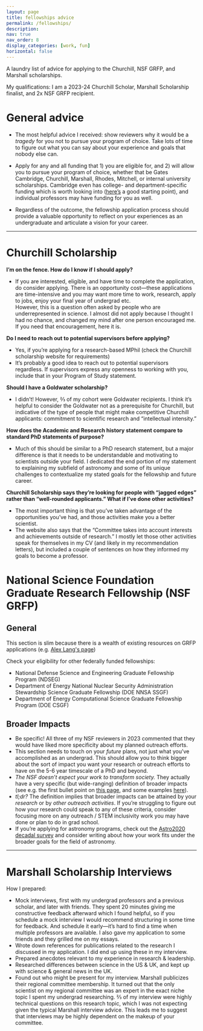 ```yaml
---
layout: page
title: fellowships advice
permalink: /fellowships/
description:
nav: true
nav_order: 8
display_categories: [work, fun]
horizontal: false
---
```


A laundry list of advice for applying to the Churchill, NSF GRFP, and Marshall scholarships.

My qualifications: I am a 2023-24 Churchill Scholar, Marshall Scholarship finalist, and 2x NSF GRFP recipient. 
<!--- I went through two rounds of astronomy and physics graduate applications, and was accepted to 7/10 PhD programs my second time applying, including Harvard astronomy and MIT physics.  --->

# General advice

- The most helpful advice I received: show reviewers why it would be a *tragedy* for you not to pursue your program of choice. Take lots of time to figure out what you can say about your experience and goals that nobody else can.

- Apply for any and all funding that  1) you are eligible for, and 2) will allow you to pursue your program of choice,
whether that be Gates Cambridge, Churchill, Marshall, Rhodes, Mitchell, or internal university scholarships. 
Cambridge even has college- and department-specific funding which is worth looking into ([here’s](https://www.student-funding.cam.ac.uk/) a good starting point), and individual professors may have funding for you as well.
<!--- It goes without saying that these fellowships are highly competitive and 
Receiving a rejection from any one program says little about your competitiveness as an applicant.--->

- Regardless of the outcome, the fellowship application process should provide a valuable opportunity to reflect on your experiences as an undergraduate and articulate a vision for your career.

---
# Churchill Scholarship

**I’m on the fence. How do I know if I should apply?**  
- If you are interested, eligible, and have time to complete the application, do consider applying. 
There is an opportunity cost—these applications are time-intensive and you may want more time to work, research, apply to jobs, enjoy your final year of undergrad etc.  
However, this is a question often asked by people who are underrepresented in science. 
I almost did not apply because I thought I had no chance, and changed my mind after one person encouraged me. 
If you need that encouragement, here it is.

**Do I need to reach out to potential supervisors before applying?**  
- Yes, if you’re applying for a research-based MPhil (check the Churchill scholarship website for requirements)
- It’s probably a good idea to reach out to potential supervisors regardless.
If supervisors express any openness to working with you, include that in your Program of Study statement.

**Should I have a Goldwater scholarship?**  
- I didn’t! However, ⅔ of my cohort were Goldwater recipients. I think it’s helpful to consider the Goldwater not as a prerequisite for Churchill, but indicative of the type of people that might make competitive Churchill applicants: commitment to scientific research and “intellectual intensity.”

**How does the Academic and Research history statement compare to standard PhD statements of purpose?**  
- Much of this should be similar to a PhD research statement, but a major difference is that it needs to be understandable and motivating to scientists outside your field. I dedicated the end portion of my statement to explaining my subfield of astronomy and some of its unique challenges to contextualize my stated goals for the fellowship and future career.

**Churchill Scholarship says they’re looking for people with “jagged edges” rather than “well-rounded applicants.” What if I’ve done other activities?**  
- The most important thing is that you’ve taken advantage of the opportunities you’ve had, and those activities make you a better scientist.
- The website also says that the “Committee takes into account interests and achievements outside of research.” I mostly let those other activities speak for themselves in my CV (and likely in my recommendation letters), but included a couple of sentences on how they informed my goals to become a professor.



# National Science Foundation Graduate Research Fellowship (NSF GRFP)

## General

This section is slim because there is a wealth of existing resources on GRFP applications (e.g. [Alex Lang's page](https://www.alexhunterlang.com/nsf-fellowship))

Check your eligibility for other federally funded fellowships:  
- National Defense Science and Engineering Graduate Fellowship Program (NDSEG)  
- Department of Energy National Nuclear Security Administration Stewardship Science Graduate Fellowship (DOE NNSA SSGF)  
- Department of Energy Computational Science Graduate Fellowship Program (DOE CSGF)

## Broader Impacts

- Be specific! All three of my NSF reviewers in 2023 commented that they would have liked more specificity about my planned outreach efforts.  
- This section needs to touch on your *future* plans, not just what you’ve accomplished as an undergrad. 
  This should allow you to think bigger about the sort of impact you want your research or outreach efforts to have on the 5-6 year timescale of a PhD and beyond.  
- *The NSF doesn’t expect your work to transform society.*
They actually have a very specific (but wide-ranging) definition of broader impacts (see e.g. the first bullet point on [this page](https://new.nsf.gov/science-matters/nsf-101-five-tips-your-broader-impacts-statement), 
and some examples [here](https://new.nsf.gov/funding/learn/broader-impacts)).
- *tl;dr?* The definition implies that broader impacts can be attained by your *research* or by *other outreach activities*. 
If you’re struggling to figure out how your research could speak to any of these criteria, consider focusing more on any outreach / STEM inclusivity work you may have done or plan to do in grad school. 
- If you’re applying for astronomy programs, check out the [Astro2020 decadal survey](https://science.nasa.gov/astrophysics/resources/decadal-survey/2020-decadal-survey/) 
and consider writing about how your work fits under the broader goals for the field of astronomy.

---

# Marshall Scholarship Interviews

How I prepared:  
- Mock interviews, first with my undergrad professors and a previous scholar, and later with friends. They spent 20 minutes giving me constructive feedback afterward which I found helpful, so if you schedule a mock interview I would recommend structuring in some time for feedback. And schedule it early—it’s hard to find a time when multiple professors are available. I also gave my application to some friends and they grilled me on my essays.  
- Wrote down references for publications related to the research I discussed in my application. I did end up using these in my interview.  
- Prepared anecdotes relevant to my experience in research & leadership.  
- Researched differences between science in the US & UK, and kept up with science & general news in the UK.  
- Found out who might be present for my interview. Marshall publicizes their regional committee membership. It turned out that the only scientist on my regional committee was an expert in the exact niche topic I spent my undergrad researching. ⅔ of my interview were highly technical questions on this research topic, which I was not expecting given the typical Marshall interview advice. This leads me to suggest that interviews may be highly dependent on the makeup of your committee.
